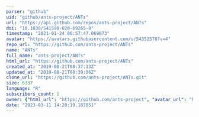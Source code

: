 ```yaml
---
parser: "github"
uid: "github/ants-project/ANTs"
url: "https://api.github.com/repos/ants-project/ANTs"
doi: "10.1038/S41598-020-69265-8"
timestamp: "2021-01-24 06:57:47.069073"
avatar: "https://avatars.githubusercontent.com/u/54352578?v=4"
repo_url: "https://github.com/ants-project/ANTs"
name: "ANTs"
full_name: "ants-project/ANTs"
html_url: "https://github.com/ants-project/ANTs"
created_at: "2019-08-21T08:37:13Z"
updated_at: "2019-08-21T08:39:06Z"
clone_url: "https://github.com/ants-project/ANTs.git"
size: 6337
language: "R"
subscribers_count: 1
owner: {"html_url": "https://github.com/ants-project", "avatar_url": "https://avatars.githubusercontent.com/u/54352578?v=4", "login": "ants-project", "type": "Organization"}
date: "2023-03-11 14:20:19.187051"
---
```


